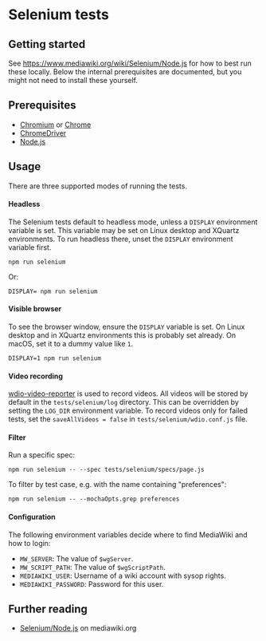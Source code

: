 # Selenium tests

## Getting started

See <https://www.mediawiki.org/wiki/Selenium/Node.js> for how to best
run these locally. Below the internal prerequisites are documented,
but you might not need to install these yourself.

## Prerequisites

- [Chromium](https://www.chromium.org/) or [Chrome](https://www.google.com/chrome/)
- [ChromeDriver](https://chromedriver.chromium.org/downloads)
- [Node.js](https://nodejs.org/en/)

## Usage

There are three supported modes of running the tests.

#### Headless

The Selenium tests default to headless mode, unless a `DISPLAY` environment variable is set.
This variable may be set on Linux desktop and XQuartz environments. To run headless there,
unset the `DISPLAY` environment variable first.

    npm run selenium

Or:

    DISPLAY= npm run selenium

#### Visible browser

To see the browser window, ensure the `DISPLAY` variable is set. On Linux desktop and in XQuartz
environments this is probably set already. On macOS, set it to a dummy value like `1`.

    DISPLAY=1 npm run selenium

#### Video recording

[wdio-video-reporter](https://www.npmjs.com/package/wdio-video-reporter) is used to record videos. All videos will be stored by default in the `tests/selenium/log` directory. This can be overridden by setting the `LOG_DIR` environment variable. To record videos only for failed tests, set the `saveAllVideos = false` in `tests/selenium/wdio.conf.js` file.

#### Filter

Run a specific spec:

    npm run selenium -- --spec tests/selenium/specs/page.js

To filter by test case, e.g. with the name containing "preferences":

    npm run selenium -- --mochaOpts.grep preferences

#### Configuration

The following environment variables decide where to find MediaWiki and how to login:

- `MW_SERVER`: The value of `$wgServer`.
- `MW_SCRIPT_PATH`: The value of `$wgScriptPath`.
- `MEDIAWIKI_USER`: Username of a wiki account with sysop rights.
- `MEDIAWIKI_PASSWORD`: Password for this user.

## Further reading

- [Selenium/Node.js](https://www.mediawiki.org/wiki/Selenium/Node.js) on mediawiki.org
